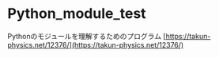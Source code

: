 # Python_module_test
Pythonのモジュールを理解するためのプログラム
[https://takun-physics.net/12376/](https://takun-physics.net/12376/)
